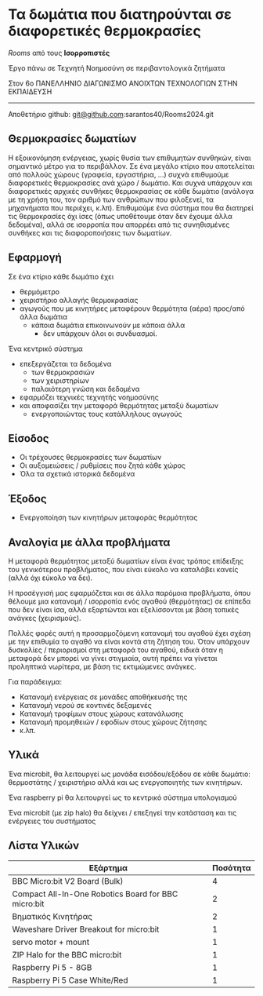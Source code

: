 # Τα δωμάτια που διατηρούνται σε διαφορετικές θερμοκρασίες

*Rooms* από τους **Ισορροπιστές**

Έργο πάνω σε Τεχνητή Νοημοσύνη σε περιβαντολογικά ζητήματα

Στον 6ο ΠΑΝΕΛΛΗΝΙΟ ΔΙΑΓΩΝΙΣΜΟ ΑΝΟΙΧΤΩΝ ΤΕΧΝΟΛΟΓΙΩΝ ΣΤΗΝ ΕΚΠΑΙΔΕΥΣΗ

---

Αποθετήριο github:
git@github.com:sarantos40/Rooms2024.git

## Θερμοκρασίες δωματίων

Η εξοικονόμηση ενέργειας, χωρίς θυσία των επιθυμητών συνθηκών, είναι σημαντικό μέτρο για το περιβάλλον.
Σε ένα μεγάλο κτίριο που αποτελείται από πολλούς χώρους (γραφεία, εργαστήρια, ...) συχνά επιθυμούμε διαφορετικές θερμοκρασίες ανά χώρο / δωμάτιο.
Και συχνά υπάρχουν και διαφορετικές αρχικές συνθήκες θερμοκρασίας σε κάθε δωμάτιο (ανάλογα με τη χρήση του, τον αριθμό των ανθρώπων που φιλοξενεί, τα μηχανήματα που περιέχει, κ.λπ).
Επιθυμούμε ένα σύστημα που θα διατηρεί τις θερμοκρασίες όχι ίσες (όπως υποθέτουμε όταν δεν έχουμε άλλα δεδομένα), αλλά σε ισορροπία που απορρέει από τις συνηθισμένες συνθήκες και τις διαφοροποιήσεις των δωματίων.

## Εφαρμογή

Σε ένα κτίριο κάθε δωμάτιο έχει
  * θερμόμετρο
  * χειριστήριο αλλαγής θερμοκρασίας
  * αγωγούς που με κινητήρες μεταφέρουν θερμότητα (αέρα) προς/από άλλα δωμάτια
      * κάποια δωμάτια επικοινωνούν με κάποια άλλα
          * δεν υπάρχουν όλοι οι συνδυασμοί.

Ένα κεντρικό σύστημα
  * επεξεργάζεται τα δεδομένα
      * των θερμοκρασιών
      * των χειριστηρίων
      * παλαιότερη γνώση και δεδομένα
  * εφαρμόζει τεχνικές τεχνητής νοημοσύνης
  * και αποφασίζει την μεταφορά θερμότητας μεταξύ δωματίων
      * ενεργοποιώντας τους κατάλληλους αγωγούς

## Είσοδος

  * Οι τρέχουσες θερμοκρασίες των δωματίων
  * Οι αυξομειώσεις / ρυθμίσεις που ζητά κάθε χώρος
  * Όλα τα σχετικά ιστορικά δεδομένα

## Έξοδος

  * Ενεργοποίηση των κινητήρων μεταφοράς θερμότητας
  
## Αναλογία με άλλα προβλήματα
Η μεταφορά θερμότητας μεταξύ δωματίων είναι ένας τρόπος επίδειξης του γενικότερου προβλήματος,
που είναι εύκολο να καταλάβει κανείς (αλλά όχι εύκολο να δει).

Η προσέγγισή μας εφαρμόζεται και σε άλλα παρόμοια προβλήματα, όπου θέλουμε
μια κατανομή / ισορροπία ενός αγαθού (θερμότητας) σε επίπεδα που δεν είναι ίσα,
αλλά εξαρτώνται και εξελίσσονται με βάση τοπικές ανάγκες (χειρισμούς).

Πολλές φορές αυτή η προσαρμοζόμενη κατανομή του αγαθού
έχει σχέση με την επιθυμία το αγαθό να είναι κοντά στη ζήτηση του.
Όταν υπάρχουν δυσκολίες / περιορισμοί στη μεταφορά του αγαθού,
ειδικά όταν η μεταφορά δεν μπορεί να γίνει στιγμιαία,
αυτή πρέπει να γίνεται προληπτικά νωρίτερα, με βάση τις εκτιμώμενες ανάγκες.

Για παράδειγμα:
  * Κατανομή ενέργειας σε μονάδες αποθήκευσής της
  * Κατανομή νερού σε κοντινές δεξαμενές
  * Κατανομή τροφίμων στους χώρους κατανάλωσης
  * Κατανομή προμηθειών / εφοδίων στους χώρους ζήτησης
  * κ.λπ.

## Υλικά

Ένα microbit, θα λειτουργεί ως μονάδα εισόδου/εξόδου σε κάθε δωμάτιο:
θερμοστάτης / χειριστήριο αλλά και ως ενεργοποιητής των κινητήρων.

Ένα raspberry pi θα λειτουργεί ως το κεντρικό σύστημα υπολογισμού

Ένα microbit (με zip halo) θα δείχνει / επεξηγεί την κατάσταση και τις ενέργειες του συστήματος

## Λίστα Υλικών

Εξάρτημα | Ποσότητα
--- | ---
BBC Micro:bit V2 Board (Bulk) | 4
Compact All-In-One Robotics Board for BBC micro:bit | 2
Βηματικός Κινητήρας | 2
Waveshare Driver Breakout for micro:bit | 1
servo motor + mount | 1
ZIP Halo for the BBC micro:bit | 1
Raspberry Pi 5 - 8GB | 1
Raspberry Pi 5 Case White/Red | 1
